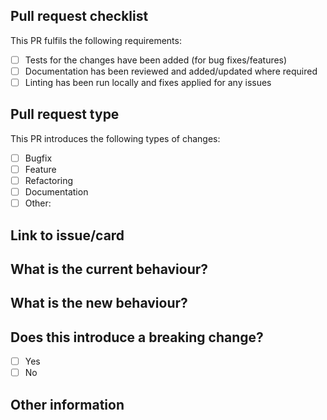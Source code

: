 ## Pull request checklist

<!-- To check a box replace the space with an x e.g. [x] -->

This PR fulfils the following requirements:

- [ ] Tests for the changes have been added (for bug fixes/features)
- [ ] Documentation has been reviewed and added/updated where required
- [ ] Linting has been run locally and fixes applied for any issues

## Pull request type

<!-- Limit pull requests to one type where possible, submit multiple pull requests if needed -->

This PR introduces the following types of changes:

- [ ] Bugfix
- [ ] Feature
- [ ] Refactoring
- [ ] Documentation
- [ ] Other: <!-- If selected, describe the type -->

## Link to issue/card

<!-- Include links to the relevant trello, jira, or similar items -->

## What is the current behaviour?

<!-- Describe the current behaviour that you are modifying -->

## What is the new behaviour?

<!-- Describe the behaviour or changes that are being introduced by this PR -->

## Does this introduce a breaking change?

<!-- If this introduces a breaking change, describe the impact and migration path for existing applications below -->

- [ ] Yes
- [ ] No

## Other information

<!-- Include any other information that is important to this PR such as screenshots of how the component looks before and after the change -->

